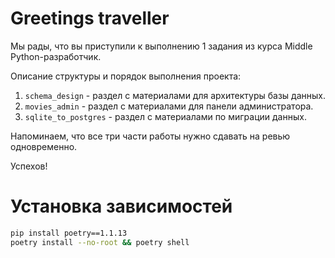# Greetings traveller

Мы рады, что вы приступили к выполнению 1 задания из курса Middle Python-разработчик.
 
Описание структуры и порядок выполнения проекта:
1. `schema_design` - раздел c материалами для архитектуры базы данных.
2. `movies_admin` - раздел с материалами для панели администратора.
3. `sqlite_to_postgres` - раздел с материалами по миграции данных.

Напоминаем, что все три части работы нужно сдавать на ревью одновременно.

Успехов!


# Установка зависимостей

```bash
pip install poetry==1.1.13
poetry install --no-root && poetry shell
```
